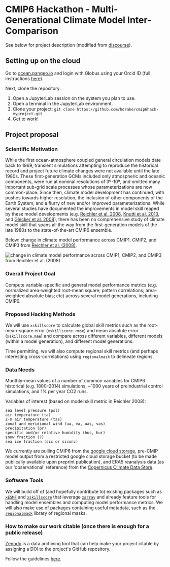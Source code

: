 # CMIP6 Hackathon - Multi-Generational Climate Model Inter-Comparison

See below for project description (modified from <a href="https://discourse.pangeo.io/t/how-has-the-performance-of-climate-models-changed-over-30-years-of-model-development/113">discourse</a>).

## Setting up on the cloud

Go to <a href="https://ocean.pangeo.io">ocean.pangeo.io</a> and login with Globus using your Orcid ID (full instructions <a href="https://discourse.pangeo.io/t/using-ocean-pangeo-io-for-the-cmip6-hackathon/291">here</a>).

Next, clone the repository.

1. Open a JupyterLab session on the system you plan to use.
2. Open a terminal in the JupyterLab environment.
3. Clone your project: `git clone https://github.com/hdrake/cmip6hack-myproject.git`
4. Get to work!

## Project proposal

### Scientific Motivation

While the first ocean-atmosphere coupled general circulation models date back to 1969, transient simulations attempting to reproduce the historical record and project future climate changes were not available until the late 1980s. These first-generation GCMs included only atmospheric and oceanic components, were run at nominal resolutions of 3º-10º, and omitted many important sub-grid scale processes whose parameterizations are now common-place. Since then, climate model development has continued, with pushes towards higher resolution, the inclusion of other components of the Earth System, and a flurry of new and/or improved parameterizations. While several studies have documented the improvements in model skill reaped by these model developments (e.g. <a href="https://journals.ametsoc.org/doi/abs/10.1175/BAMS-89-3-303">Reichler et al. 2008</a>, <a href="https://agupubs.onlinelibrary.wiley.com/doi/full/10.1002/grl.50256">Knutti et al. 2013</a>, and <a href="https://agupubs.onlinelibrary.wiley.com/doi/10.1029/2007JD008972">Glecker et al. 2008</a>), there has been no comprehensive study of climate model skill that spans all the way from the first-generation models of the late 1980s to the state-of-the-art CMIP6 ensemble.

Below: change in climate model performance across CMIP1, CMIP2, and CMIP3 from <a href="https://journals.ametsoc.org/doi/abs/10.1175/BAMS-89-3-303">Reichler et al. (2008)</a>.

![change in climate model performance across CMIP1, CMIP2, and CMIP3 from <a href="https://journals.ametsoc.org/doi/abs/10.1175/BAMS-89-3-303">Reichler et al. (2008)</a>](https://github.com/hdrake/cmip6hack-multigen/blob/master/references/Reichler2008_Figure_1.png)

### Overall Project Goal

Compute variable-specific and general model performance metrics (e.g. normalized area-weighted root-mean square; pattern correlations; area-weighted absolute bias; etc) across several model generations, including CMIP6.

### Proposed Hacking Methods

We will use `xskillscore` to calculate global skill metrics such as the root-mean-square error (`xskillscore.rmse`) and mean absolute error (`xskillscore.mae`) and compare across different variables, different models (within a model generation), and different model generations.

Time permitting, we will also compute regional skill metrics (and perhaps interesting cross-correlations) using `regionalmask` to delineate regions.

### Data Needs

Monthly-mean values of a number of common variables for CMIP6 historical (e.g. 1800–2014) simulations, ~1000 years of preindustrial control simulations, and 1% per year CO2 runs.

Variables of interest (based on model skill metric in Reichler 2008):

    sea level pressure (psl)
    air temperature (ta)
    2-m air temperature (tas)
    zonal and meridional wind (ua, va, uas, vas)
    precipitation (pr)
    specific and/or relative humidity (hus, hur)
    snow fraction (?)
    sea ice fraction (sic or siconc)

We currently are pulling CMIP6 from the <a href="https://pangeo-data.github.io/pangeo-datastore/">google cloud storage</a>, pre-CMIP model output from a restricted google cloud storage bucket (to be made publically available upon preprint publication), and ERA5 reanalysis data (as our 'observational' reference) from the <a href="https://cds.climate.copernicus.eu/#!/home">Copernicus Climate Data Store</a>.

### Software Tools

We will build off of (and hopefully contribute to) existing packages such as <a href="https://github.com/JiaweiZhuang/xESMF">`xESMF`</a> and <a href="https://github.com/raybellwaves/xskillscore">`xskillscore`</a> that leverage <a href="https://github.com/pydata/xarray">`xarray`</a> and already feature tools for handling model ensembles and computing model performance metrics. We will also make use of packages containing useful metadata, such as the <a href="https://github.com/mathause/regionmask">`regionalmask`</a> library of regional masks.

### How to make our work citable (once there is enough for a public release)

[Zenodo](https://about.zenodo.org/) is a data archiving tool that can help make your project citable by assigning a DOI to the project's GitHub repository.

Follow the guidelines <a href="https://guides.github.com/activities/citable-code">here</a>.
